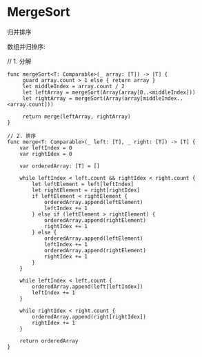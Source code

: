 # MergeSort
归并排序

数组并归排序:

// 1. 分解

    func mergeSort<T: Comparable>(_ array: [T]) -> [T] {
         guard array.count > 1 else { return array }
         let middleIndex = array.count / 2
         let leftArray = mergeSort(Array(array[0..<middleIndex]))
         let rightArray = mergeSort(Array(array[middleIndex..<array.count]))
         
         return merge(leftArray, rightArray)
    }
    
    // 2. 排序
    func merge<T: Comparable>(_ left: [T], _ right: [T]) -> [T] {
        var leftIndex = 0
        var rightIdex = 0
        
        var orderedArray: [T] = []
        
        while leftIndex < left.count && rightIdex < right.count {
            let leftElement = left[leftIndex]
            let rightElement = right[rightIdex]
            if leftElement < rightElement {
                orderedArray.append(leftElement)
                leftIndex += 1
            } else if (leftElement > rightElement) {
                orderedArray.append(rightElement)
                rightIdex += 1
            } else {
                orderedArray.append(leftElement)
                leftIndex += 1
                orderedArray.append(rightElement)
                rightIdex += 1
            }
        }
        
        while leftIndex < left.count {
            orderedArray.append(left[leftIndex])
            leftIndex += 1
        }
        
        while rightIdex < right.count {
            orderedArray.append(right[rightIdex])
            rightIdex += 1
        }
        
        return orderedArray
    }
